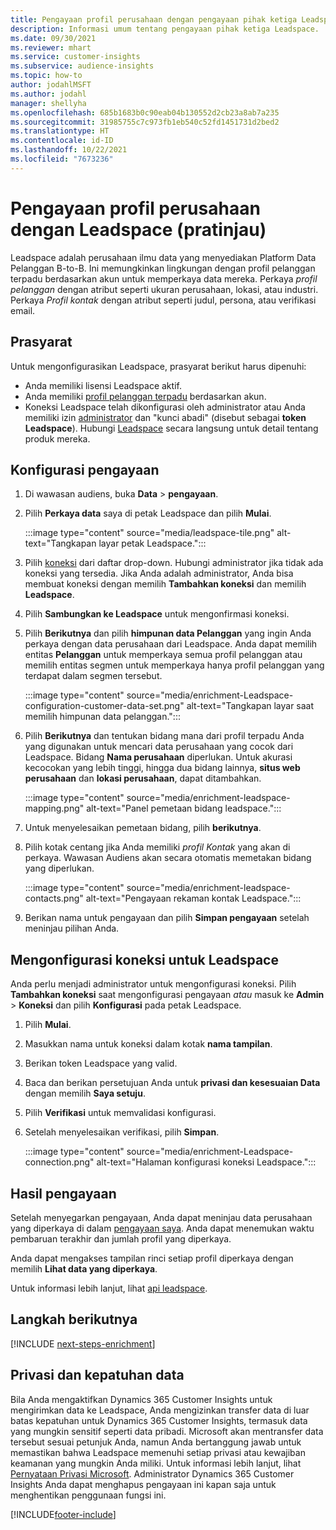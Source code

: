 ```yaml
---
title: Pengayaan profil perusahaan dengan pengayaan pihak ketiga Leadspace
description: Informasi umum tentang pengayaan pihak ketiga Leadspace.
ms.date: 09/30/2021
ms.reviewer: mhart
ms.service: customer-insights
ms.subservice: audience-insights
ms.topic: how-to
author: jodahlMSFT
ms.author: jodahl
manager: shellyha
ms.openlocfilehash: 685b1683b0c90eab04b130552d2cb23a8ab7a235
ms.sourcegitcommit: 31985755c7c973fb1eb540c52fd1451731d2bed2
ms.translationtype: HT
ms.contentlocale: id-ID
ms.lasthandoff: 10/22/2021
ms.locfileid: "7673236"
---
```

# <a name="enrichment-of-company-profiles-with-leadspace-preview"></a>Pengayaan profil perusahaan dengan Leadspace (pratinjau)

Leadspace adalah perusahaan ilmu data yang menyediakan Platform Data Pelanggan B-to-B. Ini memungkinkan lingkungan dengan profil pelanggan terpadu berdasarkan akun untuk memperkaya data mereka. Perkaya *profil pelanggan* dengan atribut seperti ukuran perusahaan, lokasi, atau industri. Perkaya *Profil kontak* dengan atribut seperti judul, persona, atau verifikasi email.

## <a name="prerequisites"></a>Prasyarat

Untuk mengonfigurasikan Leadspace, prasyarat berikut harus dipenuhi:

- Anda memiliki lisensi Leadspace aktif.
- Anda memiliki [profil pelanggan terpadu](customer-profiles.md) berdasarkan akun.
- Koneksi Leadspace telah dikonfigurasi oleh administrator atau Anda memiliki izin [administrator](permissions.md#administrator) dan "kunci abadi" (disebut sebagai **token Leadspace**). Hubungi [Leadspace](https://www.leadspace.com/leadspace-microsoft-dynamics-365/) secara langsung untuk detail tentang produk mereka.

## <a name="configure-the-enrichment"></a>Konfigurasi pengayaan

1. Di wawasan audiens, buka **Data** > **pengayaan**.

1. Pilih **Perkaya data** saya di petak Leadspace dan pilih **Mulai**.

   :::image type="content" source="media/leadspace-tile.png" alt-text="Tangkapan layar petak Leadspace.":::

1. Pilih [koneksi](connections.md) dari daftar drop-down. Hubungi administrator jika tidak ada koneksi yang tersedia. Jika Anda adalah administrator, Anda bisa membuat koneksi dengan memilih **Tambahkan koneksi** dan memilih **Leadspace**. 

1. Pilih **Sambungkan ke Leadspace** untuk mengonfirmasi koneksi.

1. Pilih **Berikutnya** dan pilih **himpunan data Pelanggan** yang ingin Anda perkaya dengan data perusahaan dari Leadspace. Anda dapat memilih entitas **Pelanggan** untuk memperkaya semua profil pelanggan atau memilih entitas segmen untuk memperkaya hanya profil pelanggan yang terdapat dalam segmen tersebut.

    :::image type="content" source="media/enrichment-Leadspace-configuration-customer-data-set.png" alt-text="Tangkapan layar saat memilih himpunan data pelanggan.":::

1. Pilih **Berikutnya** dan tentukan bidang mana dari profil terpadu Anda yang digunakan untuk mencari data perusahaan yang cocok dari Leadspace. Bidang **Nama perusahaan** diperlukan. Untuk akurasi kecocokan yang lebih tinggi, hingga dua bidang lainnya, **situs web perusahaan** dan **lokasi perusahaan**, dapat ditambahkan.

   :::image type="content" source="media/enrichment-leadspace-mapping.png" alt-text="Panel pemetaan bidang leadspace.":::

1. Untuk menyelesaikan pemetaan bidang, pilih **berikutnya**.

1. Pilih kotak centang jika Anda memiliki *profil Kontak* yang akan di perkaya. Wawasan Audiens akan secara otomatis memetakan bidang yang diperlukan.

   :::image type="content" source="media/enrichment-leadspace-contacts.png" alt-text="Pengayaan rekaman kontak Leadspace.":::
 
1. Berikan nama untuk pengayaan dan pilih **Simpan pengayaan** setelah meninjau pilihan Anda.


## <a name="configure-the-connection-for-leadspace"></a>Mengonfigurasi koneksi untuk Leadspace 

Anda perlu menjadi administrator untuk mengonfigurasi koneksi. Pilih **Tambahkan koneksi** saat mengonfigurasi pengayaan *atau* masuk ke **Admin** > **Koneksi** dan pilih **Konfigurasi** pada petak Leadspace.

1. Pilih **Mulai**. 

1. Masukkan nama untuk koneksi dalam kotak **nama tampilan**.

1. Berikan token Leadspace yang valid.

1. Baca dan berikan persetujuan Anda untuk **privasi dan kesesuaian Data** dengan memilih **Saya setuju**.

1. Pilih **Verifikasi** untuk memvalidasi konfigurasi.

1. Setelah menyelesaikan verifikasi, pilih **Simpan**.
   
   :::image type="content" source="media/enrichment-Leadspace-connection.png" alt-text="Halaman konfigurasi koneksi Leadspace.":::

## <a name="enrichment-results"></a>Hasil pengayaan

Setelah menyegarkan pengayaan, Anda dapat meninjau data perusahaan yang diperkaya di dalam [pengayaan saya](enrichment-hub.md). Anda dapat menemukan waktu pembaruan terakhir dan jumlah profil yang diperkaya.

Anda dapat mengakses tampilan rinci setiap profil diperkaya dengan memilih **Lihat data yang diperkaya**.

Untuk informasi lebih lanjut, lihat [api leadspace](https://support.leadspace.com/hc/en-us/sections/201997649-API).

## <a name="next-steps"></a>Langkah berikutnya


[!INCLUDE [next-steps-enrichment](../includes/next-steps-enrichment.md)]

## <a name="data-privacy-and-compliance"></a>Privasi dan kepatuhan data

Bila Anda mengaktifkan Dynamics 365 Customer Insights untuk mengirimkan data ke Leadspace, Anda mengizinkan transfer data di luar batas kepatuhan untuk Dynamics 365 Customer Insights, termasuk data yang mungkin sensitif seperti data pribadi. Microsoft akan mentransfer data tersebut sesuai petunjuk Anda, namun Anda bertanggung jawab untuk memastikan bahwa Leadspace memenuhi setiap privasi atau kewajiban keamanan yang mungkin Anda miliki. Untuk informasi lebih lanjut, lihat [Pernyataan Privasi Microsoft](https://go.microsoft.com/fwlink/?linkid=396732).
Administrator Dynamics 365 Customer Insights Anda dapat menghapus pengayaan ini kapan saja untuk menghentikan penggunaan fungsi ini.


[!INCLUDE[footer-include](../includes/footer-banner.md)]
